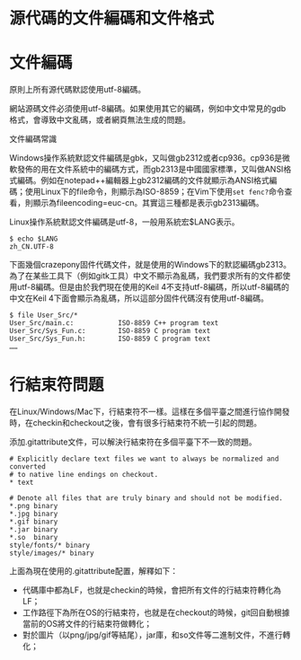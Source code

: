
#  源代碼的文件編碼和文件格式


文件編碼
=============
原則上所有源代碼默認使用utf-8編碼。

網站源碼文件必須使用utf-8編碼。如果使用其它的編碼，例如中文中常見的gdb格式，會導致中文亂碼，或者網頁無法生成的問題。

文件編碼常識

Windows操作系統默認文件編碼是gbk，又叫做gb2312或者cp936。cp936是微軟發佈的用在文件系統中的編碼方式，而gb2313是中國國家標準，又叫做ANSI格式編碼。例如在notepad++編輯器上gb2312編碼的文件就顯示為ANSI格式編碼；使用Linux下的file命令，則顯示為ISO-8859；在Vim下使用`set fenc?`命令查看，則顯示為fileencoding=euc-cn。其實這三種都是表示gb2313編碼。

Linux操作系統默認文件編碼是utf-8，一般用系統宏$LANG表示。

~~~
$ echo $LANG
zh_CN.UTF-8
~~~

下面幾個crazepony固件代碼文件，就是使用的Windows下的默認編碼gb2313。為了在某些工具下（例如gitk工具）中文不顯示為亂碼，我們要求所有的文件都使用utf-8編碼。但是由於我們現在使用的Keil 4不支持utf-8編碼，所以utf-8編碼的中文在Keil 4下面會顯示為亂碼，所以這部分固件代碼沒有使用utf-8編碼。

~~~
$ file User_Src/*
User_Src/main.c:           ISO-8859 C++ program text
User_Src/Sys_Fun.c:        ISO-8859 C program text
User_Src/Sys_Fun.h:        ISO-8859 C program text
……
~~~



行結束符問題
=============
在Linux/Windows/Mac下，行結束符不一樣。這樣在多個平臺之間進行協作開發時，在checkin和checkout之後，會有很多行結束符不統一引起的問題。

添加.gitattribute文件，可以解決行結束符在多個平臺下不一致的問題。

~~~
# Explicitly declare text files we want to always be normalized and converted 
# to native line endings on checkout.
* text

# Denote all files that are truly binary and should not be modified.
*.png binary
*.jpg binary
*.gif binary
*.jar binary
*.so  binary
style/fonts/* binary
style/images/* binary
~~~

上面為現在使用的.gitattribute配置，解釋如下：

* 代碼庫中都為LF，也就是checkin的時候，會把所有文件的行結束符轉化為LF；
* 工作路徑下為所在OS的行結束符，也就是在checkout的時候，git回自動根據當前的OS將文件的行結束符做轉化；
* 對於圖片（以png/jpg/gif等結尾），jar庫，和so文件等二進制文件，不進行轉化；
